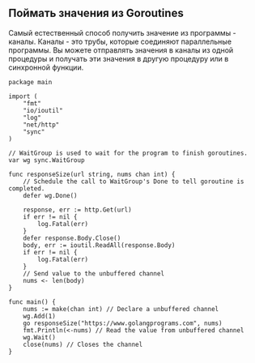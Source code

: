 ## Поймать значения из Goroutines
Самый естественный способ получить значение из программы - каналы. Каналы - это трубы, которые соединяют параллельные программы. Вы можете отправлять значения в каналы из одной процедуры и получать эти значения в другую процедуру или в синхронной функции.

```golang
package main

import (
	"fmt"
	"io/ioutil"
	"log"
	"net/http"
	"sync"
)

// WaitGroup is used to wait for the program to finish goroutines.
var wg sync.WaitGroup

func responseSize(url string, nums chan int) {
	// Schedule the call to WaitGroup's Done to tell goroutine is completed.
	defer wg.Done()

	response, err := http.Get(url)
	if err != nil {
		log.Fatal(err)
	}
	defer response.Body.Close()
	body, err := ioutil.ReadAll(response.Body)
	if err != nil {
		log.Fatal(err)
	}
	// Send value to the unbuffered channel
	nums <- len(body)
}

func main() {
	nums := make(chan int) // Declare a unbuffered channel
	wg.Add(1)
	go responseSize("https://www.golangprograms.com", nums)
	fmt.Println(<-nums) // Read the value from unbuffered channel
	wg.Wait()
	close(nums) // Closes the channel
}
```
